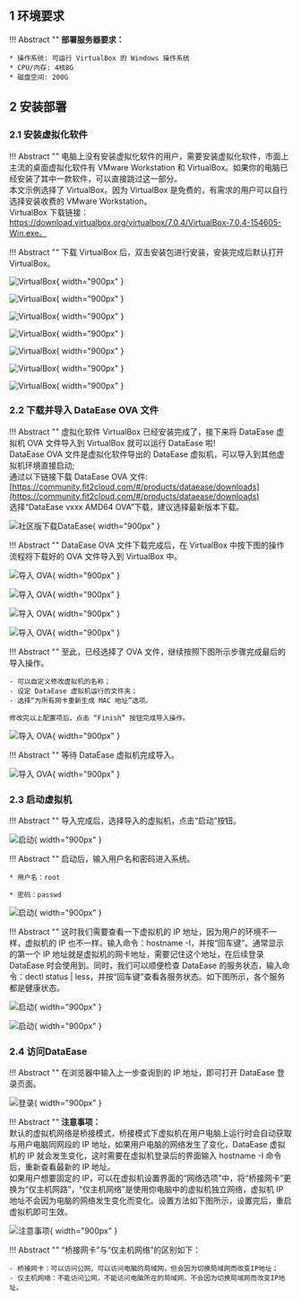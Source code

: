 ## 1 环境要求

!!! Abstract ""
	**部署服务器要求：**  

    * 操作系统: 可运行 VirtualBox 的 Windows 操作系统
    * CPU/内存: 4核8G
    * 磁盘空间: 200G

## 2 安装部署

### 2.1 安装虚拟化软件

!!! Abstract ""
	电脑上没有安装虚拟化软件的用户，需要安装虚拟化软件，市面上主流的桌面虚拟化软件有 VMware Workstation 和 VirtualBox。如果你的电脑已经安装了其中一款软件，可以直接跳过这一部分。  
	本文示例选择了 VirtualBox。因为 VirtualBox 是免费的，有需求的用户可以自行选择安装收费的 VMware Workstation。  
	VirtualBox 下载链接：https://download.virtualbox.org/virtualbox/7.0.4/VirtualBox-7.0.4-154605-Win.exe。

!!! Abstract ""
	下载 VirtualBox 后，双击安装包进行安装，安装完成后默认打开 VirtualBox。

![VirtualBox](../img/installation/VirtualBox1.png){ width="900px" }

![VirtualBox](../img/installation/VirtualBox2.png){ width="900px" }

![VirtualBox](../img/installation/VirtualBox3.png){ width="900px" }

![VirtualBox](../img/installation/VirtualBox4.png){ width="900px" }

![VirtualBox](../img/installation/VirtualBox5.png){ width="900px" }

![VirtualBox](../img/installation/VirtualBox6.png){ width="900px" }

![VirtualBox](../img/installation/VirtualBox7.png){ width="900px" }

### 2.2 下载并导入 DataEase OVA 文件

!!! Abstract ""
	虚拟化软件 VirtualBox 已经安装完成了，接下来将 DataEase 虚拟机 OVA 文件导入到 VirtualBox 就可以运行 DataEase 啦!    
	DataEase OVA 文件是虚拟化软件导出的 DataEase 虚拟机，可以导入到其他虚拟机环境直接启动;    
	通过以下链接下载 DataEase OVA 文件: [https://community.fit2cloud.com/#/products/dataease/downloads](https://community.fit2cloud.com/#/products/dataease/downloads)    
	选择“DataEase vxxx AMD64 OVA”下载，建议选择最新版本下载。    

![社区版下载DataEase](../img/installation/下载OVA文件.png){ width="900px" }

!!! Abstract ""
	DataEase OVA 文件下载完成后，在 VirtualBox 中按下图的操作流程将下载好的 OVA 文件导入到 VirtualBox 中。

![导入 OVA](../img/installation/导入1.png){ width="900px" }

![导入 OVA](../img/installation/导入2.png){ width="900px" }

![导入 OVA](../img/installation/导入3.png){ width="900px" }

![导入 OVA](../img/installation/导入4.png){ width="900px" }

!!! Abstract ""
	至此，已经选择了 OVA 文件，继续按照下图所示步骤完成最后的导入操作。

	- 可以自定义修改虚拟机的名称；
	- 设定 DataEase 虚拟机运行的文件夹；
	- 选择“为所有网卡重新生成 MAC 地址”选项。

	修改完以上配置项后，点击 “Finish” 按钮完成导入操作。

![导入 OVA](../img/installation/导入5.png){ width="900px" }

!!! Abstract ""
	等待 DataEase 虚拟机完成导入。

![导入 OVA](../img/installation/导入6.png){ width="900px" }

### 2.3 启动虚拟机

!!! Abstract ""
	导入完成后，选择导入的虚拟机，点击“启动”按钮。

![启动](../img/installation/启动1.png){ width="900px" }

!!! Abstract ""
	启动后，输入用户名和密码进入系统。

	* 用户名：root

    * 密码：passwd

![启动](../img/installation/启动2.png){ width="900px" }

!!! Abstract ""
	这时我们需要查看一下虚拟机的 IP 地址，因为用户的环境不一样，虚拟机的 IP 也不一样。输入命令：hostname -I，并按“回车键”。通常显示的第一个 IP 地址就是虚拟机的网卡地址，需要记住这个地址，在后续登录 DataEase 时会使用到。同时，我们可以顺便检查 DataEase 的服务状态，输入命令：dectl status | less，并按“回车键”查看各服务状态。如下图所示，各个服务都是健康状态。

![启动](../img/installation/启动3.png){ width="900px" }

![启动](../img/installation/启动4.png){ width="900px" }

### 2.4 访问DataEase

!!! Abstract ""
	在浏览器中输入上一步查询到的 IP 地址，即可打开 DataEase 登录页面。

![登录](../img/installation/登录1.png){ width="900px" }

!!! Abstract ""
	**注意事项：**  
	默认的虚拟机网络是桥接模式，桥接模式下虚拟机在用户电脑上运行时会自动获取与用户电脑同网段的 IP 地址，如果用户电脑的网络发生了变化，DataEase 虚拟机的 IP 就会发生变化，这时需要在虚拟机登录后的界面输入 hostname -I 命令后，重新查看最新的 IP 地址。  
	如果用户想要固定的 IP，可以在虚拟机设置界面的“网络选项”中，将“桥接网卡”更换为“仅主机网路”，“仅主机网络”是使用你电脑中的虚拟机独立网络，虚拟机 IP 地址不会因为电脑的网络发生变化而变化。设置方法如下图所示，设置完后，重启虚拟机即可生效。

![注意事项](../img/installation/注意事项.png){ width="900px" }

!!! Abstract ""
	“桥接网卡”与“仅主机网络”的区别如下：  

	- 桥接网卡：可以访问公网，可以访问电脑的局域网，但会因为切换局域网而改变IP地址；  
	- 仅主机网络：不能访问公网，不能访问电脑所在的局域网，不会因为切换局域网而改变IP地址。